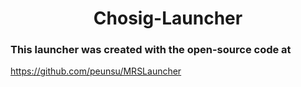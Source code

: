 <h1 align="center">Chosig-Launcher</h1>


### This launcher was created with the open-source code at

https://github.com/peunsu/MRSLauncher


